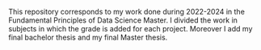 This repository corresponds to my work done during 2022-2024 in the Fundamental Principles of Data Science Master. I divided the work in subjects
in which the grade is added for each project. Moreover I add my final bachelor thesis and my final Master thesis.
